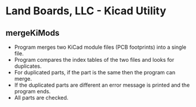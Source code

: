 Land Boards, LLC - Kicad Utility
================================

mergeKiMods
-----------

- Program merges two KiCad module files (PCB footprints) into a single file.
- Program compares the index tables of the two files and looks for duplicates.
- For duplicated parts, if the part is the same then the program can merge.
- If the duplicated parts are different an error message is printed and the program ends.
- All parts are checked.
